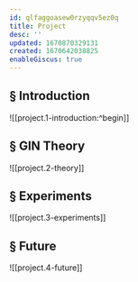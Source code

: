 ```yaml
---
id: qlfaggoasew0rzyqqv5ez0q
title: Project
desc: ''
updated: 1670870329131
created: 1670642038825
enableGiscus: true
---
```

## § Introduction
![[project.1-introduction:^begin]]

## § GIN Theory
![[project.2-theory]]

## § Experiments
![[project.3-experiments]]

## § Future
![[project.4-future]]
